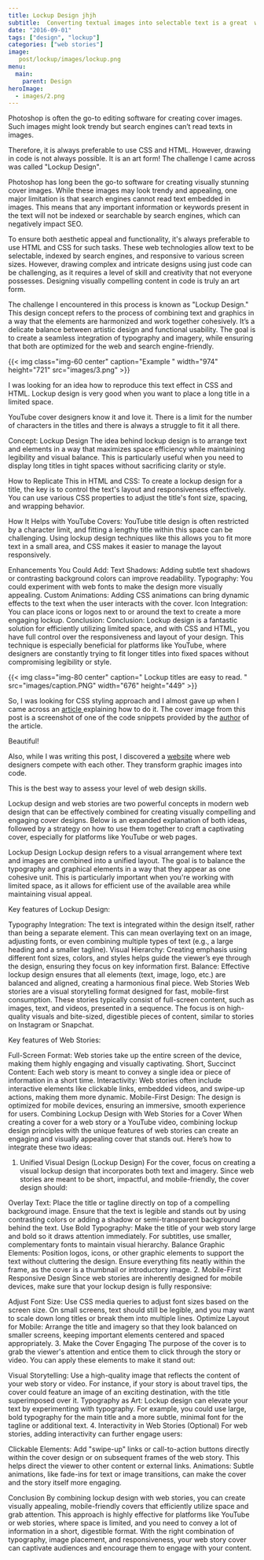 ```yaml
---
title: Lockup Design jhjh
subtitle:  Converting textual images into selectable text is a great  way to improve SEO.
date: "2016-09-01"
tags: ["design", "lockup"]
categories: ["web stories"]
image:
   post/lockup/images/lockup.png
menu:
  main:
    parent: Design
heroImage:
  - images/2.png
---
```


Photoshop is often the go-to editing software for creating cover images. Such images might look trendy but search engines can’t read texts in images. 
<!--more-->

Therefore, it is always  preferable  to use CSS and HTML. However,  drawing in code is not always possible. It is an art form!  The challenge I came across was  called "Lockup Design". 

Photoshop has long been the go-to software for creating visually stunning cover images. While these images may look trendy and appealing, one major limitation is that search engines cannot read text embedded in images. This means that any important information or keywords present in the text will not be indexed or searchable by search engines, which can negatively impact SEO.

To ensure both aesthetic appeal and functionality, it's always preferable to use HTML and CSS for such tasks. These web technologies allow text to be selectable, indexed by search engines, and responsive to various screen sizes. However, drawing complex and intricate designs using just code can be challenging, as it requires a level of skill and creativity that not everyone possesses. Designing visually compelling content in code is truly an art form.

The challenge I encountered in this process is known as "Lockup Design." This design concept refers to the process of combining text and graphics in a way that the elements are harmonized and work together cohesively. It’s a delicate balance between artistic design and functional usability. The goal is to create a seamless integration of typography and imagery, while ensuring that both are optimized for the web and search engine-friendly.


 
{{< img class="img-60 center" caption="Example " width="974" height="721"  src="images/3.png"    >}}



I was looking for an idea how to reproduce this  text effect in CSS and HTML. Lockup design is  very good  when  you want to place a long title in a limited space. 

YouTube cover designers  know it and love it. There is a  limit for the number of characters in the titles  and there is always a struggle to fit it all there.



Concept: Lockup Design
The idea behind lockup design is to arrange text and elements in a way that maximizes space efficiency while maintaining legibility and visual balance. This is particularly useful when you need to display long titles in tight spaces without sacrificing clarity or style.

How to Replicate This in HTML and CSS:
To create a lockup design for a title, the key is to control the text's layout and responsiveness effectively. You can use various CSS properties to adjust the title's font size, spacing, and wrapping behavior.

How It Helps with YouTube Covers:
YouTube title design is often restricted by a character limit, and fitting a lengthy title within this space can be challenging. Using lockup design techniques like this allows you to fit more text in a small area, and CSS makes it easier to manage the layout responsively.

Enhancements You Could Add:
Text Shadows: Adding subtle text shadows or contrasting background colors can improve readability.
Typography: You could experiment with web fonts to make the design more visually appealing.
Custom Animations: Adding CSS animations can bring dynamic effects to the text when the user interacts with the cover.
Icon Integration: You can place icons or logos next to or around the text to create a more engaging lockup.
Conclusion:
Conclusion:
Lockup design is a fantastic solution for efficiently utilizing limited space, and with CSS and HTML, you have full control over the responsiveness and layout of your design. This technique is especially beneficial for platforms like YouTube, where designers are constantly trying to fit longer titles into fixed spaces without compromising legibility or style.



{{< img class="img-80 center" caption="  Lockup  titles are easy to read.   " src="images/caption.PNG" width="676" height="449"   >}}



So, I was looking for CSS styling approach and I almost gave up  when  I came across an [article ](https://css-tricks.com/snippets/svg/text-lock-up/) explaining how to do it.
 The cover image from this post is a screenshot of one of the code snippets provided by the [author](https://css-tricks.com/author/geoffgraham/) of the article. 

 Beautiful! 



 Also, while I was writing this post, I discovered a [website](https://cssbattle.dev/) where web designers compete with each other. They transform graphic images into code.

This is the best way to assess your level of web design skills.


Lockup design and web stories are two powerful concepts in modern web design that can be effectively combined for creating visually compelling and engaging cover designs. Below is an expanded explanation of both ideas, followed by a strategy on how to use them together to craft a captivating cover, especially for platforms like YouTube or web pages.

Lockup Design
Lockup design refers to a visual arrangement where text and images are combined into a unified layout. The goal is to balance the typography and graphical elements in a way that they appear as one cohesive unit. This is particularly important when you're working with limited space, as it allows for efficient use of the available area while maintaining visual appeal.

Key features of Lockup Design:

Typography Integration: The text is integrated within the design itself, rather than being a separate element. This can mean overlaying text on an image, adjusting fonts, or even combining multiple types of text (e.g., a large heading and a smaller tagline).
Visual Hierarchy: Creating emphasis using different font sizes, colors, and styles helps guide the viewer’s eye through the design, ensuring they focus on key information first.
Balance: Effective lockup design ensures that all elements (text, image, logo, etc.) are balanced and aligned, creating a harmonious final piece.
Web Stories
Web stories are a visual storytelling format designed for fast, mobile-first consumption. These stories typically consist of full-screen content, such as images, text, and videos, presented in a sequence. The focus is on high-quality visuals and bite-sized, digestible pieces of content, similar to stories on Instagram or Snapchat.

Key features of Web Stories:

Full-Screen Format: Web stories take up the entire screen of the device, making them highly engaging and visually captivating.
Short, Succinct Content: Each web story is meant to convey a single idea or piece of information in a short time.
Interactivity: Web stories often include interactive elements like clickable links, embedded videos, and swipe-up actions, making them more dynamic.
Mobile-First Design: The design is optimized for mobile devices, ensuring an immersive, smooth experience for users.
Combining Lockup Design with Web Stories for a Cover
When creating a cover for a web story or a YouTube video, combining lockup design principles with the unique features of web stories can create an engaging and visually appealing cover that stands out. Here’s how to integrate these two ideas:

1. Unified Visual Design (Lockup Design)
For the cover, focus on creating a visual lockup design that incorporates both text and imagery. Since web stories are meant to be short, impactful, and mobile-friendly, the cover design should:

Overlay Text: Place the title or tagline directly on top of a compelling background image. Ensure that the text is legible and stands out by using contrasting colors or adding a shadow or semi-transparent background behind the text.
Use Bold Typography: Make the title of your web story large and bold so it draws attention immediately. For subtitles, use smaller, complementary fonts to maintain visual hierarchy.
Balance Graphic Elements: Position logos, icons, or other graphic elements to support the text without cluttering the design. Ensure everything fits neatly within the frame, as the cover is a thumbnail or introductory image.
2. Mobile-First Responsive Design
Since web stories are inherently designed for mobile devices, make sure that your lockup design is fully responsive:

Adjust Font Size: Use CSS media queries to adjust font sizes based on the screen size. On small screens, text should still be legible, and you may want to scale down long titles or break them into multiple lines.
Optimize Layout for Mobile: Arrange the title and imagery so that they look balanced on smaller screens, keeping important elements centered and spaced appropriately.
3. Make the Cover Engaging
The purpose of the cover is to grab the viewer's attention and entice them to click through the story or video. You can apply these elements to make it stand out:

Visual Storytelling: Use a high-quality image that reflects the content of your web story or video. For instance, if your story is about travel tips, the cover could feature an image of an exciting destination, with the title superimposed over it.
Typography as Art: Lockup design can elevate your text by experimenting with typography. For example, you could use large, bold typography for the main title and a more subtle, minimal font for the tagline or additional text.
4. Interactivity in Web Stories (Optional)
For web stories, adding interactivity can further engage users:

Clickable Elements: Add "swipe-up" links or call-to-action buttons directly within the cover design or on subsequent frames of the web story. This helps direct the viewer to other content or external links.
Animations: Subtle animations, like fade-ins for text or image transitions, can make the cover and the story itself more engaging.

Conclusion
By combining lockup design with web stories, you can create visually appealing, mobile-friendly covers that efficiently utilize space and grab attention. This approach is highly effective for platforms like YouTube or web stories, where space is limited, and you need to convey a lot of information in a short, digestible format. With the right combination of typography, image placement, and responsiveness, your web story cover can captivate audiences and encourage them to engage with your content.

